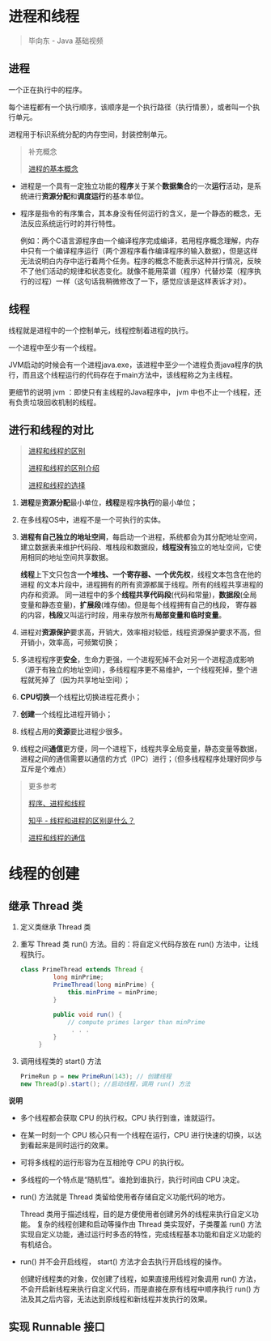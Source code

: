 # 进程和线程

> 毕向东 - Java 基础视频

## 进程

一个正在执行中的程序。

每个进程都有一个执行顺序，该顺序是一个执行路径（执行情景），或者叫一个执行单元。

进程用于标识系统分配的内存空间，封装控制单元。

> 补充概念
>
> [进程的基本概念](https://www.cnblogs.com/mlgjb/p/8241718.html)

- 进程是一个具有一定独立功能的**程序**关于某个**数据集合**的一次**运行**活动，是系统进行**资源分配**和**调度运行**的基本单位。

- 程序是指令的有序集合，其本身没有任何运行的含义，是一个静态的概念，无法反应系统运行时的并行特性。

  例如：两个C语言源程序由一个编译程序完成编译，若用程序概念理解，内存中只有一个编译程序运行（两个源程序看作编译程序的输入数据），但是这样无法说明白内存中运行着两个任务。程序的概念不能表示这种并行情况，反映不了他们活动的规律和状态变化。就像不能用菜谱（程序）代替炒菜（程序执行的过程）一样（这句话我稍微修改了一下，感觉应该是这样表诉才对）。

## 线程

线程就是进程中的一个控制单元，线程控制着进程的执行。

一个进程中至少有一个线程。

JVM启动的时候会有一个进程java.exe，该进程中至少一个进程负责java程序的执行，而且这个线程运行的代码存在于main方法中，该线程称之为主线程。

更细节的说明 jvm ：即使只有主线程的Java程序中， jvm 中也不止一个线程，还有负责垃圾回收机制的线程。

## 进行和线程的对比

> [进程和线程的区别](https://blog.csdn.net/wsq119/article/details/82154305)
>
> [进程和线程的区别介绍](https://baijiahao.baidu.com/s?id=1611925141861592999&wfr=spider&for=pc)
>
> [进程和线程的选择](https://www.cnblogs.com/aaronthon/p/9824396.html)

1. **进程**是**资源分配**最小单位，**线程**是程序**执行**的最小单位；

2. 在多线程OS中，进程不是一个可执行的实体。

2. **进程有自己独立的地址空间**，每启动一个进程，系统都会为其分配地址空间，建立数据表来维护代码段、堆栈段和数据段，**线程没有**独立的地址空间，它使用相同的地址空间共享数据。

   **线程**上下文只包含**一个堆栈、一个寄存器、一个优先权**，线程文本包含在他的进程 的文本片段中，进程拥有的所有资源都属于线程。所有的线程共享进程的内存和资源。 同一进程中的多个**线程共享代码段**(代码和常量)，**数据段**(全局变量和静态变量)，**扩展段**(堆存储)。但是每个线程拥有自己的栈段， 寄存器的内容，**栈段**又叫运行时段，用来存放所有**局部变量和临时变量**。
   
4. 进程对**资源保护**要求高，开销大，效率相对较低，线程资源保护要求不高，但开销小，效率高，可频繁切换；

5. 多进程程序更**安全**，生命力更强，一个进程死掉不会对另一个进程造成影响（源于有独立的地址空间），多线程程序更不易维护，一个线程死掉，整个进程就死掉了（因为共享地址空间）；

6. **CPU切换**一个线程比切换进程花费小；

7. **创建**一个线程比进程开销小；

7. 线程占用的**资源**要⽐进程少很多。

8. 线程之间**通信**更方便，同一个进程下，线程共享全局变量，静态变量等数据，进程之间的通信需要以通信的方式（IPC）进行；（但多线程程序处理好同步与互斥是个难点）

> 更多参考
>
> [程序、进程和线程](https://www.cnblogs.com/fengff/p/9622026.html)
>
> [知乎 - 线程和进程的区别是什么？](https://www.zhihu.com/question/25532384?sort=created)
>
> [进程和线程的通信](https://www.jianshu.com/p/00bd894ff86c)

# 线程的创建

## 继承 Thread 类

1. 定义类继承 Thread 类

2. 重写 Thread 类 run() 方法。目的：将自定义代码存放在 run() 方法中，让线程执行。

   ```java
   class PrimeThread extends Thread {
            long minPrime;
            PrimeThread(long minPrime) {
                this.minPrime = minPrime;
            }
   
            public void run() {
                // compute primes larger than minPrime
                 . . .
            }
        }
   ```
   
3. 调用线程类的 start() 方法
   
   ```java
   PrimeRun p = new PrimeRun(143); // 创建线程
   new Thread(p).start(); //启动线程，调用 run() 方法
   ```

**说明**

- 多个线程都会获取 CPU 的执行权。CPU 执行到谁，谁就运行。

- 在某一时刻一个 CPU 核心只有一个线程在运行，CPU 进行快速的切换，以达到看起来是同时运行的效果。

- 可将多线程的运行形容为在互相抢夺 CPU 的执行权。

- 多线程的一个特点是“随机性”。谁抢到谁执行，执行时间由 CPU 决定。

- run() 方法就是 Thread 类留给使用者存储自定义功能代码的地方。

  Thread 类用于描述线程，目的是方便使用者创建另外的线程来执行自定义功能。 复杂的线程创建和启动等操作由 Thread 类实现好，子类覆盖 run() 方法实现自定义功能，通过运行时多态的特性，完成线程基本功能和自定义功能的有机结合。

- run() 并不会开启线程， start() 方法才会去执行开启线程的操作。

  创建好线程类的对象，仅创建了线程，如果直接用线程对象调用 run() 方法，不会开启新线程来执行自定义代码，而是直接在原有线程中顺序执行 run() 方法及其之后内容，无法达到原线程和新线程并发执行的效果。

## 实现 Runnable 接口